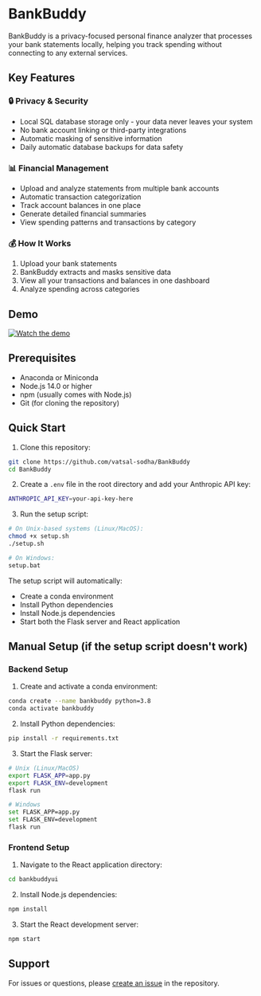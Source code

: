 # BankBuddy

BankBuddy is a privacy-focused personal finance analyzer that processes your bank statements locally, helping you track spending without connecting to any external services.

## Key Features

### 🔒 Privacy & Security
- Local SQL database storage only - your data never leaves your system
- No bank account linking or third-party integrations
- Automatic masking of sensitive information
- Daily automatic database backups for data safety

### 📊 Financial Management
- Upload and analyze statements from multiple bank accounts
- Automatic transaction categorization
- Track account balances in one place
- Generate detailed financial summaries
- View spending patterns and transactions by category

### 💰 How It Works
1. Upload your bank statements
2. BankBuddy extracts and masks sensitive data
3. View all your transactions and balances in one dashboard
4. Analyze spending across categories

## Demo

[![Watch the demo](https://img.youtube.com/vi/HuZ-kBGSFP4/0.jpg)](https://youtu.be/HuZ-kBGSFP4)

## Prerequisites

- Anaconda or Miniconda
- Node.js 14.0 or higher
- npm (usually comes with Node.js)
- Git (for cloning the repository)

## Quick Start

1. Clone this repository:
```bash
git clone https://github.com/vatsal-sodha/BankBuddy
cd BankBuddy
```

2. Create a `.env` file in the root directory and add your Anthropic API key:
```bash
ANTHROPIC_API_KEY=your-api-key-here
```

3. Run the setup script:
```bash
# On Unix-based systems (Linux/MacOS):
chmod +x setup.sh
./setup.sh

# On Windows:
setup.bat
```

The setup script will automatically:
- Create a conda environment
- Install Python dependencies
- Install Node.js dependencies
- Start both the Flask server and React application

## Manual Setup (if the setup script doesn't work)

### Backend Setup

1. Create and activate a conda environment:
```bash
conda create --name bankbuddy python=3.8
conda activate bankbuddy
```

2. Install Python dependencies:
```bash
pip install -r requirements.txt
```

3. Start the Flask server:
```bash
# Unix (Linux/MacOS)
export FLASK_APP=app.py
export FLASK_ENV=development
flask run

# Windows
set FLASK_APP=app.py
set FLASK_ENV=development
flask run
```

### Frontend Setup

1. Navigate to the React application directory:
```bash
cd bankbuddyui
```

2. Install Node.js dependencies:
```bash
npm install
```

3. Start the React development server:
```bash
npm start
```

## Support

For issues or questions, please [create an issue](https://github.com/vatsal-sodha/BankBuddy/issues) in the repository.
